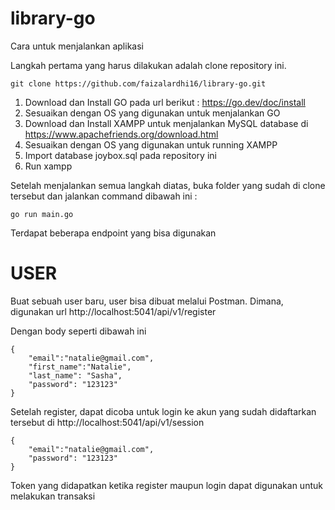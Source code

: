 # library-go

Cara untuk menjalankan aplikasi

Langkah pertama yang harus dilakukan adalah clone repository ini. 

```
git clone https://github.com/faizalardhi16/library-go.git
```


1. Download dan Install GO pada url berikut : https://go.dev/doc/install
2. Sesuaikan dengan OS yang digunakan untuk menjalankan GO
3. Download dan Install XAMPP untuk menjalankan MySQL database di https://www.apachefriends.org/download.html
4. Sesuaikan dengan OS yang digunakan untuk running XAMPP
5. Import database joybox.sql pada repository ini
6. Run xampp

Setelah menjalankan semua langkah diatas, buka folder yang sudah di clone tersebut dan jalankan command dibawah ini :

```
go run main.go
```

Terdapat beberapa endpoint yang bisa digunakan

# USER

Buat sebuah user baru, user bisa dibuat melalui Postman. Dimana, digunakan url http://localhost:5041/api/v1/register

Dengan body seperti dibawah ini 

```
{
    "email":"natalie@gmail.com",
    "first_name":"Natalie",
    "last_name": "Sasha",
    "password": "123123"
}
```

Setelah register, dapat dicoba untuk login ke akun yang sudah didaftarkan tersebut di http://localhost:5041/api/v1/session

```
{
    "email":"natalie@gmail.com",
    "password": "123123"
}
```

Token yang didapatkan ketika register maupun login dapat digunakan untuk melakukan transaksi

